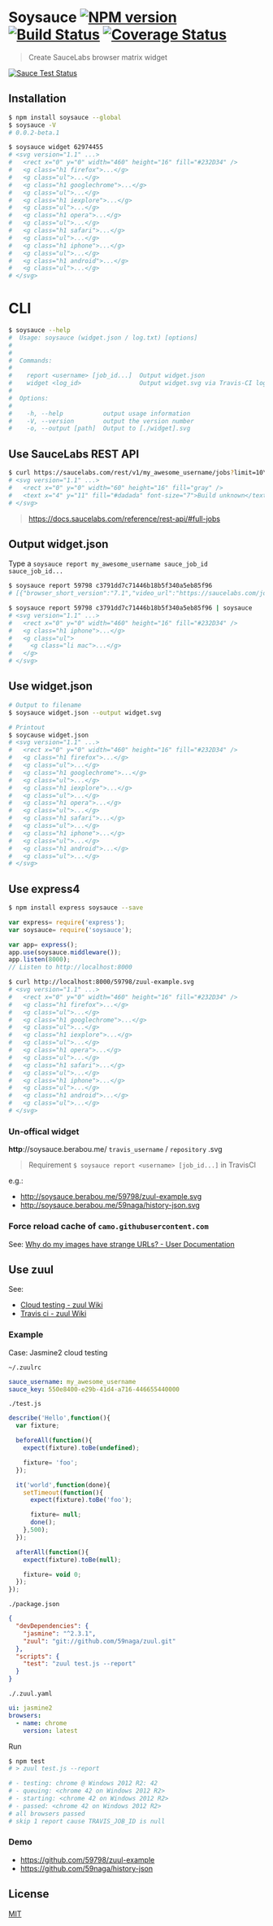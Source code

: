# Soysauce [![NPM version][npm-image]][npm] [![Build Status][travis-image]][travis] [![Coverage Status][coveralls-image]][coveralls]

> Create SauceLabs browser matrix widget

[![Sauce Test Status][sauce-image]][sauce]

## Installation
```bash
$ npm install soysauce --global
$ soysauce -V
# 0.0.2-beta.1

$ soysauce widget 62974455
# <svg version="1.1" ...>
#   <rect x="0" y="0" width="460" height="16" fill="#232D34" />
#   <g class="h1 firefox">...</g>
#   <g class="ul">...</g>
#   <g class="h1 googlechrome">...</g>
#   <g class="ul">...</g>
#   <g class="h1 iexplore">...</g>
#   <g class="ul">...</g>
#   <g class="h1 opera">...</g>
#   <g class="ul">...</g>
#   <g class="h1 safari">...</g>
#   <g class="ul">...</g>
#   <g class="h1 iphone">...</g>
#   <g class="ul">...</g>
#   <g class="h1 android">...</g>
#   <g class="ul">...</g>
# </svg>
```

# CLI
```bash
$ soysauce --help
#  Usage: soysauce (widget.json / log.txt) [options]
#
#
#  Commands:
#
#    report <username> [job_id...]  Output widget.json
#    widget <log_id>                Output widget.svg via Travis-CI log.txt
#
#  Options:
#
#    -h, --help           output usage information
#    -V, --version        output the version number
#    -o, --output [path]  Output to [./widget].svg
```

## Use SauceLabs REST API
```bash
$ curl https://saucelabs.com/rest/v1/my_awesome_username/jobs?limit=10\&full=true | soysauce
# <svg version="1.1" ...>
#   <rect x="0" y="0" width="60" height="16" fill="gray" />
#   <text x="4" y="11" fill="#dadada" font-size="7">Build unknown</text>
# </svg>
```

> https://docs.saucelabs.com/reference/rest-api/#full-jobs

## Output widget.json
Type a `soysauce report my_awesome_username sauce_job_id sauce_job_id...`
```bash
$ soysauce report 59798 c3791dd7c71446b18b5f340a5eb85f96
# [{"browser_short_version":"7.1","video_url":"https://saucelabs.com/jobs/c3791dd7c71446b18b5f340a5eb85f96/video.flv","creation_time":1431931948,"custom-data":null,"browser_version":"7.1.","owner":"59798","automation_backend":"appium","id":"c3791dd7c71446b18b5f340a5eb85f96","record_screenshots":true,"record_video":true,"build":"21","passed":false,"public":"public","assigned_tunnel_id":null,"status":"complete","log_url":"https://saucelabs.com/jobs/c3791dd7c71446b18b5f340a5eb85f96/selenium-server.log","start_time":1431931948,"proxied":false,"modification_time":1431932018,"tags":[],"commands_not_successful":3,"name":"zuul-example","selenium_version":null,"manual":false,"end_time":1431932018,"error":null,"os":"Mac 10.9","breakpointed":null,"browser":"iphone"}]

$ soysauce report 59798 c3791dd7c71446b18b5f340a5eb85f96 | soysauce
# <svg version="1.1" ...>
#   <rect x="0" y="0" width="460" height="16" fill="#232D34" />
#   <g class="h1 iphone">...</g>
#   <g class="ul">
#     <g class="li mac">...</g>
#   </g>
# </svg>
```

## Use widget.json
```bash
# Output to filename
$ soysauce widget.json --output widget.svg

# Printout
$ soycause widget.json
# <svg version="1.1" ...>
#   <rect x="0" y="0" width="460" height="16" fill="#232D34" />
#   <g class="h1 firefox">...</g>
#   <g class="ul">...</g>
#   <g class="h1 googlechrome">...</g>
#   <g class="ul">...</g>
#   <g class="h1 iexplore">...</g>
#   <g class="ul">...</g>
#   <g class="h1 opera">...</g>
#   <g class="ul">...</g>
#   <g class="h1 safari">...</g>
#   <g class="ul">...</g>
#   <g class="h1 iphone">...</g>
#   <g class="ul">...</g>
#   <g class="h1 android">...</g>
#   <g class="ul">...</g>
# </svg>
```

## Use express4
```bash
$ npm install express soysauce --save
```
```js
var express= require('express');
var soysauce= require('soysauce');

var app= express();
app.use(soysauce.middleware());
app.listen(8000);
// Listen to http://localhost:8000
```
```bash
$ curl http://localhost:8000/59798/zuul-example.svg
# <svg version="1.1" ...>
#   <rect x="0" y="0" width="460" height="16" fill="#232D34" />
#   <g class="h1 firefox">...</g>
#   <g class="ul">...</g>
#   <g class="h1 googlechrome">...</g>
#   <g class="ul">...</g>
#   <g class="h1 iexplore">...</g>
#   <g class="ul">...</g>
#   <g class="h1 opera">...</g>
#   <g class="ul">...</g>
#   <g class="h1 safari">...</g>
#   <g class="ul">...</g>
#   <g class="h1 iphone">...</g>
#   <g class="ul">...</g>
#   <g class="h1 android">...</g>
#   <g class="ul">...</g>
# </svg>
```

### Un-offical widget
__http__://soysauce.berabou.me/ `travis_username` / `repository` .svg

> Requirement `$ soysauce report <username> [job_id...]` in TravisCI

e.g.:
* http://soysauce.berabou.me/59798/zuul-example.svg
* http://soysauce.berabou.me/59naga/history-json.svg

### Force reload cache of `camo.githubusercontent.com`
See: [Why do my images have strange URLs? - User Documentation](https://help.github.com/articles/why-do-my-images-have-strange-urls/)

## Use zuul
See:
* [Cloud testing - zuul Wiki](https://github.com/defunctzombie/zuul/wiki/Cloud-testing)
* [Travis ci - zuul Wiki](https://github.com/defunctzombie/zuul/wiki/Travis-ci)

### Example
Case: Jasmine2 cloud testing

`~/.zuulrc`
```yaml
sauce_username: my_awesome_username
sauce_key: 550e8400-e29b-41d4-a716-446655440000
```

`./test.js`
```js
describe('Hello',function(){
  var fixture;

  beforeAll(function(){
    expect(fixture).toBe(undefined);

    fixture= 'foo';
  });

  it('world',function(done){
    setTimeout(function(){
      expect(fixture).toBe('foo');

      fixture= null;
      done();
    },500);
  });

  afterAll(function(){
    expect(fixture).toBe(null);

    fixture= void 0;
  });
});
```

`./package.json`
```json
{
  "devDependencies": {
    "jasmine": "^2.3.1",
    "zuul": "git://github.com/59naga/zuul.git"
  },
  "scripts": {
    "test": "zuul test.js --report"
  }
}
```

`./.zuul.yaml`
```yaml
ui: jasmine2
browsers:
  - name: chrome
    version: latest
```

Run

```bash
$ npm test
# > zuul test.js --report

# - testing: chrome @ Windows 2012 R2: 42
# - queuing: <chrome 42 on Windows 2012 R2>
# - starting: <chrome 42 on Windows 2012 R2>
# - passed: <chrome 42 on Windows 2012 R2>
# all browsers passed
# skip 1 report cause TRAVIS_JOB_ID is null
```

### Demo
* https://github.com/59798/zuul-example
* https://github.com/59naga/history-json

License
---
[MIT][License]

[License]: http://59naga.mit-license.org/

[sauce-image]: http://soysauce.berabou.me/59798/zuul-example.svg?master
[sauce]: https://saucelabs.com/u/59798
[npm-image]:https://img.shields.io/npm/v/soysauce.svg?style=flat-square
[npm]: https://npmjs.org/package/soysauce
[travis-image]: http://img.shields.io/travis/59naga/soysauce.svg?style=flat-square
[travis]: https://travis-ci.org/59naga/soysauce
[coveralls-image]: http://img.shields.io/coveralls/59naga/soysauce.svg?style=flat-square
[coveralls]: https://coveralls.io/r/59naga/soysauce?branch=master
